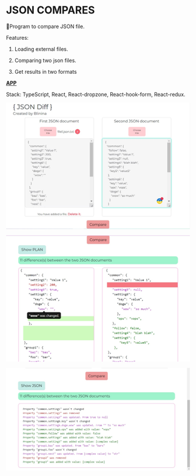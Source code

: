 # JSON COMPARES
📎Program to compare JSON file.

Features:
1. Loading external files.

2. Сomparing two json files.

3. Get results in two formats

[**APP**](https://my-app-blinina.vercel.app/)

Stack: TypeScript, React, React-dropzone, React-hook-form, React-redux.

![main](/images/main.jpg)

![json](./images/json.jpg)

![plan](./images/plan.jpg)
